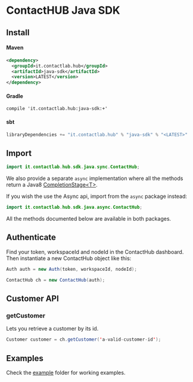 # ContactHUB Java SDK

## Install

#### Maven
```xml
<dependency>
  <groupId>it.contactlab.hub</groupId>
  <artifactId>java-sdk</artifactId>
  <version>LATEST</version>
</dependency>
```

#### Gradle
```
compile 'it.contactlab.hub:java-sdk:+'
```

#### sbt
```scala
libraryDependencies += "it.contactlab.hub" % "java-sdk" % "<LATEST>"
```

## Import

```java
import it.contactlab.hub.sdk.java.sync.ContactHub;
```

We also provide a separate `async` implementation where all the methods return a
Java8 [CompletionStage&lt;T&gt;](https://docs.oracle.com/javase/8/docs/api/java/util/concurrent/CompletionStage.html).

If you wish the use the Async api, import from the `async` package instead:

```java
import it.contactlab.hub.sdk.java.async.ContactHub;
```

All the methods documented below are available in both packages.

## Authenticate

Find your token, workspaceId and nodeId in the ContactHub dashboard. Then
instantiate a new ContactHub object like this:

```java
Auth auth = new Auth(token, workspaceId, nodeId);

ContactHub ch = new ContactHub(auth);
```

## Customer API

### getCustomer

Lets you retrieve a customer by its id.

```java
Customer customer = ch.getCustomer('a-valid-customer-id');
```

## Examples

Check the [example](example/) folder for working examples.
